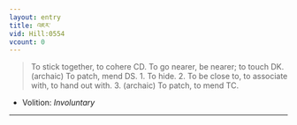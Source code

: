 ```yaml
---
layout: entry
title: འཇར་
vid: Hill:0554
vcount: 0
---
```

> To stick together, to cohere CD\. To go nearer, be nearer; to touch DK\. (archaic) To patch, mend DS\. 1\. To hide\. 2\. To be close to, to associate with, to hand out with\. 3\. (archaic) To patch, to mend TC\.

* Volition: _Involuntary_

---

